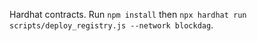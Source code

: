 Hardhat contracts. Run `npm install` then `npx hardhat run scripts/deploy_registry.js --network blockdag`.
